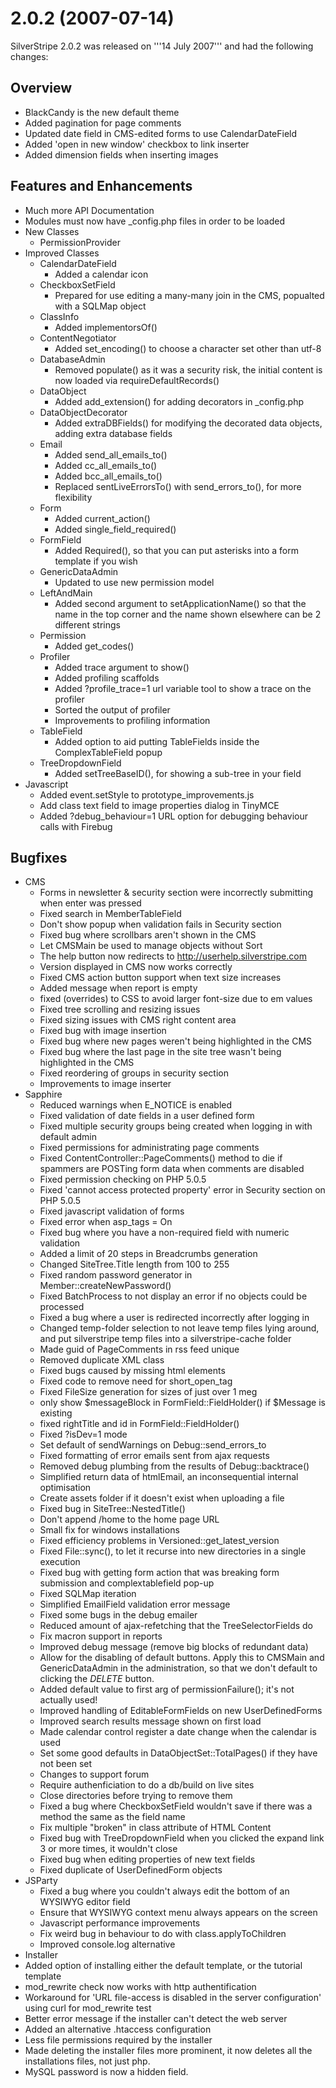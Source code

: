#  2.0.2 (2007-07-14)

SilverStripe 2.0.2 was released on '''14 July 2007''' and had the following changes:

##  Overview

  * BlackCandy is the new default theme
  * Added pagination for page comments
  * Updated date field in CMS-edited forms to use CalendarDateField
  * Added 'open in new window' checkbox to link inserter
  * Added dimension fields when inserting images

## Features and Enhancements

  * Much more API Documentation
  * Modules must now have _config.php files in order to be loaded
  * New Classes
      * PermissionProvider
  * Improved Classes
      * CalendarDateField
          * Added a calendar icon
      * CheckboxSetField
          * Prepared for use editing a many-many join in the CMS, popualted with a SQLMap object
      * ClassInfo
          * Added implementorsOf()
      * ContentNegotiator
          * Added set_encoding() to choose a character set other than utf-8
      * DatabaseAdmin
          * Removed populate() as it was a security risk, the initial content is now loaded via requireDefaultRecords()
      * DataObject
          * Added add_extension() for adding decorators in _config.php
      * DataObjectDecorator
          * Added extraDBFields() for modifying the decorated data objects, adding extra database fields
      * Email
          * Added send_all_emails_to()
          * Added cc_all_emails_to()
          * Added bcc_all_emails_to()
          * Replaced sentLiveErrorsTo() with send_errors_to(), for more flexibility
      * Form
          * Added current_action()
          * Added single_field_required()
      * FormField
          * Added Required(), so that you can put asterisks into a form template if you wish
      * GenericDataAdmin
         * Updated to use new permission model
      * LeftAndMain
         * Added second argument to setApplicationName() so that the name in the top corner and the name shown elsewhere can be 2 different strings
      * Permission
          * Added get_codes()
      * Profiler
          * Added trace argument to show()
          * Added profiling scaffolds
          * Added ?profile_trace=1 url variable tool to show a trace on the profiler
          * Sorted the output of profiler
          * Improvements to profiling information
      * TableField
          * Added option to aid putting TableFields inside the ComplexTableField popup
      * TreeDropdownField
          * Added setTreeBaseID(), for showing a sub-tree in your field
  * Javascript
      * Added event.setStyle to prototype_improvements.js
      * Add class text field to image properties dialog in TinyMCE
      * Added ?debug_behaviour=1 URL option for debugging behaviour calls with Firebug

##  Bugfixes

  * CMS
      * Forms in newsletter & security section were incorrectly submitting when enter was pressed
      * Fixed search in MemberTableField
      * Don't show popup when validation fails in Security section
      * Fixed bug where scrollbars aren't shown in the CMS
      * Let CMSMain be used to manage objects without Sort
      * The help button now redirects to http://userhelp.silverstripe.com
      * Version displayed in CMS now works correctly
      * Fixed CMS action button support when text size increases
      * Added message when report is empty
      * fixed (overrides) to CSS to avoid larger font-size due to em values
      * Fixed tree scrolling and resizing issues
      * Fixed sizing issues with CMS right content area
      * Fixed bug with image insertion
      * Fixed bug where new pages weren't being highlighted in the CMS
      * Fixed bug where the last page in the site tree wasn't being highlighted in the CMS
      * Fixed reordering of groups in security section
      * Improvements to image inserter
  * Sapphire
      * Reduced warnings when E_NOTICE is enabled
      * Fixed validation of date fields in a user defined form
      * Fixed multiple security groups being created when logging in with default admin
      * Fixed permissions for administrating page comments
      * Fixed ContentController::PageComments() method to die if spammers are POSTing form data when comments are disabled
      * Fixed permission checking on PHP 5.0.5
      * Fixed 'cannot access protected property' error in Security section on PHP 5.0.5
      * Fixed javascript validation of forms
      * Fixed error when asp_tags = On
      * Fixed bug where you have a non-required field with numeric validation
      * Added a limit of 20 steps in Breadcrumbs generation
      * Changed SiteTree.Title length from 100 to 255
      * Fixed random password generator in Member::createNewPassword()
      * Fixed BatchProcess to not display an error if no objects could be processed
      * Fixed a bug where a user is redirected incorrectly after logging in
      * Changed temp-folder selection to not leave temp files lying around, and put silverstripe temp files into a silverstripe-cache folder
      * Made guid of PageComments in rss feed unique
      * Removed duplicate XML class
      * Fixed bugs caused by missing html elements
      * Fixed code to remove need for short_open_tag
      * Fixed FileSize generation for sizes of just over 1 meg
      * only show $messageBlock in FormField::FieldHolder() if $Message is existing
      * fixed rightTitle and id in FormField::FieldHolder()
      * Fixed ?isDev=1 mode
      * Set default of sendWarnings on Debug::send_errors_to
      * Fixed formatting of error emails sent from ajax requests
      * Removed debug plumbing from the results of Debug::backtrace()
      * Simplified return data of htmlEmail, an inconsequential internal optimisation
      * Create assets folder if it doesn't exist when uploading a file
      * Fixed bug in SiteTree::NestedTitle()
      * Don't append /home to the home page URL
      * Small fix for windows installations
      * Fixed efficiency problems in Versioned::get_latest_version
      * Fixed File::sync(), to let it recurse into new directories in a single execution
      * Fixed bug with getting form action that was breaking form submission and complextablefield pop-up
      * Fixed SQLMap iteration
      * Simplified EmailField validation error message
      * Fixed some bugs in the debug emailer
      * Reduced amount of ajax-refetching that the TreeSelectorFields do
      * Fix macron support in reports
      * Improved debug message (remove big blocks of redundant data)
      * Allow for the disabling of default buttons. Apply this to CMSMain and GenericDataAdmin in the administration, so that we don't default to clicking the *DELETE* button.
      * Added default value to first arg of permissionFailure(); it's not actually used!
      * Improved handling of EditableFormFields on new UserDefinedForms
      * Improved search results message shown on first load
      * Made calendar control register a date change when the calendar is used
      * Set some good defaults in DataObjectSet::TotalPages() if they have not been set
      * Changes to support forum
      * Require authenficiation to do a db/build on live sites
      * Close directories before trying to remove them
      * Fixed a bug where CheckboxSetField wouldn't save if there was a method the same as the field name
      * Fix multiple "broken" in class attribute of HTML Content
      * Fixed bug with TreeDropdownField when you clicked the expand link 3 or more times, it wouldn't close
      * Fixed bug when editing properties of new text fields
      * Fixed duplicate of UserDefinedForm objects
  * JSParty
      * Fixed a bug where you couldn't always edit the bottom of an WYSIWYG editor field
      * Ensure that WYSIWYG context menu always appears on the screen
      * Javascript performance improvements
      * Fix weird bug in behaviour to do with class.applyToChildren
      * Improved console.log alternative
 * Installer
  * Added option of installing either the default template, or the tutorial template
  * mod_rewrite check now works with http authentification
  * Workaround for 'URL file-access is disabled in the server configuration' using curl for mod_rewrite test
  * Better error message if the installer can't detect the web server
  * Added an alternative .htaccess configuration
  * Less file permissions required by the installer
  * Made deleting the installer files more prominent, it now deletes all the installations files, not just php.
  * MySQL password is now a hidden field.
